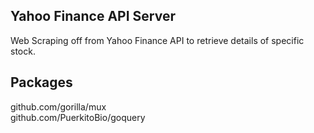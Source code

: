 ## Yahoo Finance API Server

Web Scraping off from Yahoo Finance API to retrieve details of specific stock.

## Packages
github.com/gorilla/mux <br />
github.com/PuerkitoBio/goquery
